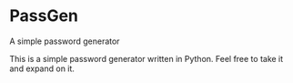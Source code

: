 # PassGen
A simple password generator


This is a simple password generator written in Python. Feel free to take it and expand on it. 
